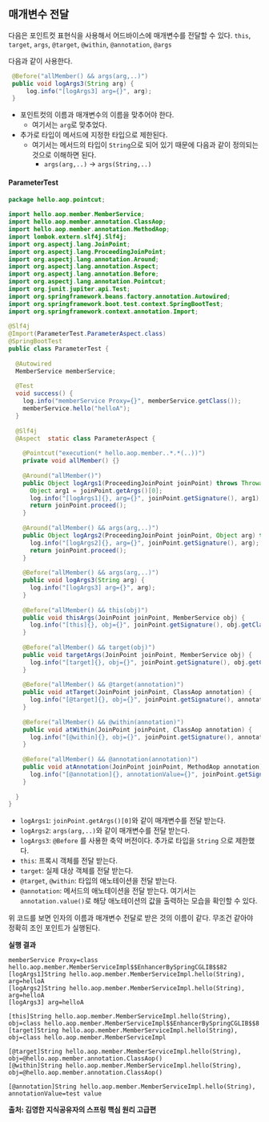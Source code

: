 ## 매개변수 전달
다음은 포인트컷 표현식을 사용해서 어드바이스에 매개변수를 전달할 수 있다.
`this`, `target`, `args`, `@target`, `@within`, `@annotation`, `@args`

다음과 같이 사용한다.
```java
 @Before("allMember() && args(arg,..)")
 public void logArgs3(String arg) {
	 log.info("[logArgs3] arg={}", arg);
 }
```

- 포인트컷의 이름과 매개변수의 이름을 맞추어야 한다.
	- 여기서는 `arg`로 맞추었다.
- 추가로 타입이 메서드에 지정한 타입으로 제한된다.
	- 여기서는 메서드의 타입이 `String`으로 되어 있기 때문에 다음과 같이 정의되는 것으로 이해하면 된다.
		- `args(arg,..)` -> `args(String,..)`

#### ParameterTest
```java
package hello.aop.pointcut;  
  
import hello.aop.member.MemberService;  
import hello.aop.member.annotation.ClassAop;  
import hello.aop.member.annotation.MethodAop;  
import lombok.extern.slf4j.Slf4j;  
import org.aspectj.lang.JoinPoint;  
import org.aspectj.lang.ProceedingJoinPoint;  
import org.aspectj.lang.annotation.Around;  
import org.aspectj.lang.annotation.Aspect;  
import org.aspectj.lang.annotation.Before;  
import org.aspectj.lang.annotation.Pointcut;  
import org.junit.jupiter.api.Test;  
import org.springframework.beans.factory.annotation.Autowired;  
import org.springframework.boot.test.context.SpringBootTest;  
import org.springframework.context.annotation.Import;  
  
@Slf4j  
@Import(ParameterTest.ParameterAspect.class)  
@SpringBootTest  
public class ParameterTest {  
  
  @Autowired  
  MemberService memberService;  
    
  @Test  
  void success() {  
    log.info("memberService Proxy={}", memberService.getClass());  
    memberService.hello("helloA");  
  }  
  
  @Slf4j  
  @Aspect  static class ParameterAspect {  
  
    @Pointcut("execution(* hello.aop.member..*.*(..))")  
    private void allMember() {}  
  
    @Around("allMember()")  
    public Object logArgs1(ProceedingJoinPoint joinPoint) throws Throwable {  
      Object arg1 = joinPoint.getArgs()[0];  
      log.info("[logArgs1]{}, arg={}", joinPoint.getSignature(), arg1);  
      return joinPoint.proceed();  
    }  
  
    @Around("allMember() && args(arg,..)")  
    public Object logArgs2(ProceedingJoinPoint joinPoint, Object arg) throws Throwable {  
      log.info("[logArgs2]{}, arg={}", joinPoint.getSignature(), arg);  
      return joinPoint.proceed();  
    }  
  
    @Before("allMember() && args(arg,..)")  
    public void logArgs3(String arg) {  
      log.info("[logArgs3] arg={}", arg);  
    }  
  
    @Before("allMember() && this(obj)")  
    public void thisArgs(JoinPoint joinPoint, MemberService obj) {  
      log.info("[this]{}, obj={}", joinPoint.getSignature(), obj.getClass());  
    }  
  
    @Before("allMember() && target(obj)")  
    public void targetArgs(JoinPoint joinPoint, MemberService obj) {  
      log.info("[target]{}, obj={}", joinPoint.getSignature(), obj.getClass());  
    }  
  
    @Before("allMember() && @target(annotation)")  
    public void atTarget(JoinPoint joinPoint, ClassAop annotation) {  
      log.info("[@target]{}, obj={}", joinPoint.getSignature(), annotation);  
    }  
  
    @Before("allMember() && @within(annotation)")  
    public void atWithin(JoinPoint joinPoint, ClassAop annotation) {  
      log.info("[@within]{}, obj={}", joinPoint.getSignature(), annotation);  
    }  
  
    @Before("allMember() && @annotation(annotation)")  
    public void atAnnotation(JoinPoint joinPoint, MethodAop annotation) {  
      log.info("[@annotation]{}, annotationValue={}", joinPoint.getSignature(), annotation.value());  
    }  
  
  }  
}
```

- `logArgs1`: `joinPoint.getArgs()[0]`와 같이 매개변수를 전달 받는다. 
- `logArgs2`: `args(arg,..)`와 같이 매개변수를 전달 받는다.  
- `logArgs3`: `@Before` 를 사용한 축약 버전이다. 추가로 타입을 `String` 으로 제한했다. 
- `this`: 프록시 객체를 전달 받는다.
- `target`: 실제 대상 객체를 전달 받는다.  
- `@target`, `@within`: 타입의 애노테이션을 전달 받는다.  
- `@annotation`: 메서드의 애노테이션을 전달 받는다. 여기서는 `annotation.value()`로 해당 애노테이션의 값을 출력하는 모습을 확인할 수 있다.

위 코드를 보면 인자의 이름과 매개변수 전달로 받은 것의 이름이 같다. 무조건 같아야 정확히 조인 포인트가 실행된다.

__실행 결과__
```
memberService Proxy=class hello.aop.member.MemberServiceImpl$$EnhancerBySpringCGLIB$$82
[logArgs1]String hello.aop.member.MemberServiceImpl.hello(String), arg=helloA
[logArgs2]String hello.aop.member.MemberServiceImpl.hello(String), arg=helloA
[logArgs3] arg=helloA

[this]String hello.aop.member.MemberServiceImpl.hello(String), obj=class hello.aop.member.MemberServiceImpl$$EnhancerBySpringCGLIB$$8
[target]String hello.aop.member.MemberServiceImpl.hello(String), obj=class hello.aop.member.MemberServiceImpl

[@target]String hello.aop.member.MemberServiceImpl.hello(String), obj=@hello.aop.member.annotation.ClassAop()
[@within]String hello.aop.member.MemberServiceImpl.hello(String), obj=@hello.aop.member.annotation.ClassAop()

[@annotation]String hello.aop.member.MemberServiceImpl.hello(String), annotationValue=test value
```


__출처: 김영한 지식공유자의 스프링 핵심 원리 고급편__